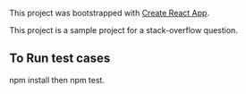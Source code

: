 This project was bootstrapped with [Create React App](https://github.com/facebook/create-react-app).

This project is a sample project for a stack-overflow question. 

## To Run test cases

npm install then npm test. 